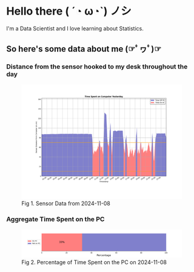
# Hello there ( ´◔ ω◔`) ノシ

I'm a Data Scientist and I love learning about Statistics.

## So here's some data about me (☞ﾟヮﾟ)☞


### Distance from the sensor hooked to my desk throughout the day
<figure>
  <picture>
    <source media="(prefers-color-scheme: dark)" srcset="Pi/readme/graphs/lineplot/dark-plot-2024-11-08.png">
    <source media="(prefers-color-scheme: light)" srcset="Pi/readme/graphs/lineplot/light-plot-2024-11-08.png">
    <img alt="Shows a black logo in light color mode and a white one in dark color mode." src="Pi/readme/graphs/lineplot/light-plot-2024-11-08.png">
  </picture>
  <figcaption>Fig 1. Sensor Data from 2024-11-08</figcaption>
</figure>



### Aggregate Time Spent on the PC
<figure>
  <picture>
    <source media="(prefers-color-scheme: dark)" srcset="Pi/readme/graphs/barplot/dark-plot-2024-11-08.png">
    <source media="(prefers-color-scheme: light)" srcset="Pi/readme/graphs/barplot/light-plot-2024-11-08.png">
    <img alt="Shows a black logo in light color mode and a white one in dark color mode." src="Pi/readme/graphs/barplot/light-plot-2024-11-08.png">
  </picture>
  <figcaption>Fig 2. Percentage of Time Spent on the PC on 2024-11-08</figcaption>
</figure>
